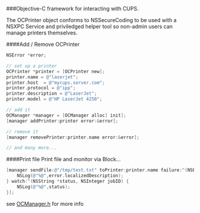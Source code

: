 ###Objective-C framework for interacting with CUPS.

The OCPrinter object conforms to NSSecureCoding to be used
with a NSXPC Service and priviledged helper tool so non-admin users can manage printers themselves.

####Add / Remove OCPrinter
```Objective-C
NSError *error;

// set up a printer
OCPrinter *printer = [OCPrinter new];
printer.name = @"laserjet";
printer.host  = @"mycups.server.com";
printer.protocol = @"ipp";
printer.description = @"LaserJet";
printer.model = @"HP LaserJet 4250";

// add it
OCManager *manager = [OCManager alloc] init];
[manager addPrinter:printer error:&error];

// remove it
[manager removePrinter:printer.name error:&error];

// and many more...
```


####Print file
Print file and monitor via Block...
```Objective-C
[manager sendFile:@"/tmp/test.txt" toPrinter:printer.name failure:^(NSError *error) {
    NSLog(@"%@",error.localizedDescription);
} watch:^(NSString *status, NSInteger jobID) {
    NSLog(@"%@",status);
}];
```

see [OCManager.h] for more info

[OCManager.h]:./Objective-CUPS/OCManager.h
